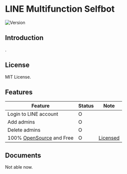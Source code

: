 # LINE Multifunction Selfbot

![Version](https://img.shields.io/badge/v0-OpenSource-FF0033.svg)

## Introduction
.

## License
MIT License.

## Features
| Feature | Status |  Note |
|---|---|---|
| Login to LINE account | O |
| Add admins | O |
| Delete admins | O |
| 100% [OpenSource](https://github.com/light-technology/line-selfbot-multifunction) and Free | O | [Licensed](#License) |

## Documents
Not able now.
